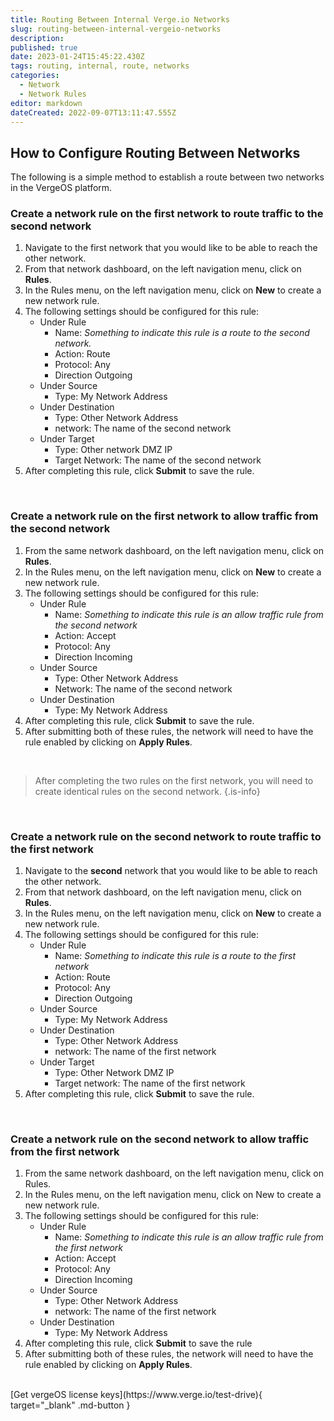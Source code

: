 ```yaml
---
title: Routing Between Internal Verge.io Networks
slug: routing-between-internal-vergeio-networks
description: 
published: true
date: 2023-01-24T15:45:22.430Z
tags: routing, internal, route, networks
categories:
  - Network
  - Network Rules
editor: markdown
dateCreated: 2022-09-07T13:11:47.555Z
---
```


## How to Configure Routing Between Networks

The following is a simple method to establish a route between two networks in the VergeOS platform. 
<br>
### Create a network rule on the first network to route traffic to the second network
1. Navigate to the first network that you would like to be able to reach the other network.
1. From that network dashboard, on the left navigation menu, click on **Rules**.
1. In the Rules menu, on the left navigation menu, click on **New** to create a new network rule.
1. The following settings should be configured for this rule:
   - Under Rule
      - Name: *Something to indicate this rule is a route to the second network.*
      - Action: Route
      - Protocol: Any
      - Direction Outgoing
   - Under Source
      - Type: My Network Address
   - Under Destination
      - Type: Other Network Address
      - network: The name of the second network
   - Under Target
      - Type: Other network DMZ IP
      - Target Network: The name of the second network
5. After completing this rule, click **Submit** to save the rule.
<br>

### Create a network rule on the first network to allow traffic from the second network

1. From the same network dashboard, on the left navigation menu, click on **Rules**.
1. In the Rules menu, on the left navigation menu, click on **New** to create a new network rule.
1. The following settings should be configured for this rule:
   - Under Rule
      - Name: *Something to indicate this rule is an allow traffic rule from the second network*
     - Action: Accept
     - Protocol: Any
     - Direction Incoming
   - Under Source
     - Type: Other Network Address
     - Network: The name of the second network
   - Under Destination
     - Type: My Network Address
4. After completing this rule, click **Submit** to save the rule.
1. After submitting both of these rules, the network will need to have the rule enabled by clicking on **Apply Rules**.
<br>

> After completing the two rules on the first network, you will need to create identical rules on the second network.
{.is-info}

<br>

### Create a network rule on the second network to route traffic to the first network

1. Navigate to the **second** network that you would like to be able to reach the other network.
1. From that network dashboard, on the left navigation menu, click on **Rules**.
1. In the Rules menu, on the left navigation menu, click on **New** to create a new network rule.
1. The following settings should be configured for this rule:
   - Under Rule
     - Name: *Something to indicate this rule is a route to the first network*
     - Action: Route
     - Protocol: Any
     - Direction Outgoing
   - Under Source
     - Type: My Network Address
   - Under Destination
     - Type: Other Network Address
     - network: The name of the first network
   - Under Target
     - Type: Other Network DMZ IP
     - Target network: The name of the first network
1. After completing this rule, click **Submit** to save the rule.
<br>

### Create a network rule on the second network to allow traffic from the first network
 
1. From the same network dashboard, on the left navigation menu, click on Rules.
1. In the Rules menu, on the left navigation menu, click on New to create a new network rule.
1. The following settings should be configured for this rule:
   - Under Rule
     - Name: *Something to indicate this rule is an allow traffic rule from the first network*
     - Action: Accept
     - Protocol: Any
     - Direction Incoming
   - Under Source
     - Type: Other Network Address
     - network: The name of the first network
   - Under Destination
     - Type: My Network Address
5. After completing this rule, click **Submit** to save the rule
1. After submitting both of these rules, the network will need to have the rule enabled by clicking on **Apply Rules**.

<br>
[Get vergeOS license keys](https://www.verge.io/test-drive){ target="_blank" .md-button }